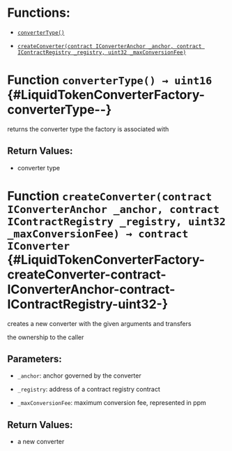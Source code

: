 # Functions:

- [`converterType()`](#LiquidTokenConverterFactory-converterType--)

- [`createConverter(contract IConverterAnchor _anchor, contract IContractRegistry _registry, uint32 _maxConversionFee)`](#LiquidTokenConverterFactory-createConverter-contract-IConverterAnchor-contract-IContractRegistry-uint32-)

# Function `converterType() → uint16` {#LiquidTokenConverterFactory-converterType--}

returns the converter type the factory is associated with

## Return Values:

- converter type

# Function `createConverter(contract IConverterAnchor _anchor, contract IContractRegistry _registry, uint32 _maxConversionFee) → contract IConverter` {#LiquidTokenConverterFactory-createConverter-contract-IConverterAnchor-contract-IContractRegistry-uint32-}

creates a new converter with the given arguments and transfers

the ownership to the caller

## Parameters:

- `_anchor`:            anchor governed by the converter

- `_registry`:          address of a contract registry contract

- `_maxConversionFee`:  maximum conversion fee, represented in ppm

## Return Values:

- a new converter
